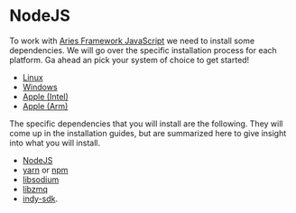 # NodeJS

To work with [Aries Framework
JavaScript](https://github.com/hyperledger/aries-framework-javascript) we need
to install some dependencies. We will go over the specific installation process for each platform. Ga ahead an pick your system of choice to get started!

- [Linux](./linux.md)
- [Windows](./windows.md)
- [Apple (Intel)](./apple-intel.md)
- [Apple (Arm)](./apple-arm.md)

The specific dependencies that you will install are the following. They will come up in the installation guides, but are summarized here to give insight into what you will install.

- [NodeJS](https://nodejs.org)
- [yarn](https://classic.yarnpkg.com/lang/en/docs/install) or [npm](https://www.npmjs.com/)
- [libsodium](https://github.com/jedisct1/libsodium)
- [libzmq](https://github.com/zeromq/libzmq)
- [indy-sdk](https://github.com/hyperledger/indy-sdk).
